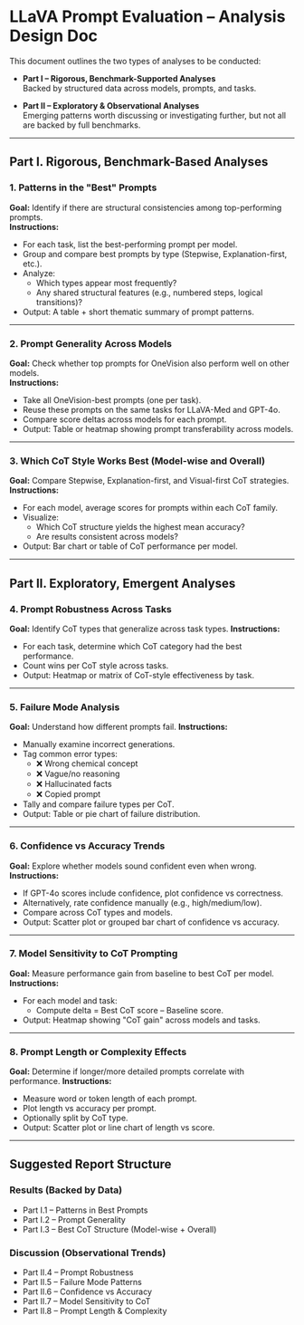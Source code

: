 # LLaVA Prompt Evaluation – Analysis Design Doc

This document outlines the two types of analyses to be conducted:

- **Part I – Rigorous, Benchmark-Supported Analyses**  
  Backed by structured data across models, prompts, and tasks.

- **Part II – Exploratory & Observational Analyses**  
  Emerging patterns worth discussing or investigating further, but not all are backed by full benchmarks.

---

## Part I. Rigorous, Benchmark-Based Analyses

### 1. Patterns in the "Best" Prompts
**Goal:** Identify if there are structural consistencies among top-performing prompts.  
**Instructions:**
- For each task, list the best-performing prompt per model.
- Group and compare best prompts by type (Stepwise, Explanation-first, etc.).
- Analyze:
  - Which types appear most frequently?
  - Any shared structural features (e.g., numbered steps, logical transitions)?
- Output: A table + short thematic summary of prompt patterns.

---

### 2. Prompt Generality Across Models
**Goal:** Check whether top prompts for OneVision also perform well on other models.  
**Instructions:**
- Take all OneVision-best prompts (one per task).
- Reuse these prompts on the same tasks for LLaVA-Med and GPT-4o.
- Compare score deltas across models for each prompt.
- Output: Table or heatmap showing prompt transferability across models.

---

### 3. Which CoT Style Works Best (Model-wise and Overall)
**Goal:** Compare Stepwise, Explanation-first, and Visual-first CoT strategies.  
**Instructions:**
- For each model, average scores for prompts within each CoT family.
- Visualize:
  - Which CoT structure yields the highest mean accuracy?
  - Are results consistent across models?
- Output: Bar chart or table of CoT performance per model.

---

## Part II. Exploratory, Emergent Analyses

### 4. Prompt Robustness Across Tasks
**Goal:** Identify CoT types that generalize across task types.
**Instructions:**

- For each task, determine which CoT category had the best performance.
- Count wins per CoT style across tasks.
- Output: Heatmap or matrix of CoT-style effectiveness by task.

---

### 5. Failure Mode Analysis
**Goal:** Understand how different prompts fail. 
**Instructions:**

- Manually examine incorrect generations.
- Tag common error types:
  - ❌ Wrong chemical concept
  - ❌ Vague/no reasoning
  - ❌ Hallucinated facts
  - ❌ Copied prompt
- Tally and compare failure types per CoT.
- Output: Table or pie chart of failure distribution.

---

### 6. Confidence vs Accuracy Trends
**Goal:** Explore whether models sound confident even when wrong. 
**Instructions:**

- If GPT-4o scores include confidence, plot confidence vs correctness.
- Alternatively, rate confidence manually (e.g., high/medium/low).
- Compare across CoT types and models.
- Output: Scatter plot or grouped bar chart of confidence vs accuracy.

---

### 7. Model Sensitivity to CoT Prompting
**Goal:** Measure performance gain from baseline to best CoT per model. 
**Instructions:**

- For each model and task:
  - Compute delta = Best CoT score – Baseline score.
- Output: Heatmap showing "CoT gain" across models and tasks.

---

### 8. Prompt Length or Complexity Effects
**Goal:** Determine if longer/more detailed prompts correlate with performance. 
**Instructions:**

- Measure word or token length of each prompt.
- Plot length vs accuracy per prompt.
- Optionally split by CoT type.
- Output: Scatter plot or line chart of length vs score.

---

## Suggested Report Structure

### Results (Backed by Data)
- Part I.1 – Patterns in Best Prompts
- Part I.2 – Prompt Generality
- Part I.3 – Best CoT Structure (Model-wise + Overall)

### Discussion (Observational Trends)
- Part II.4 – Prompt Robustness
- Part II.5 – Failure Mode Patterns
- Part II.6 – Confidence vs Accuracy
- Part II.7 – Model Sensitivity to CoT
- Part II.8 – Prompt Length & Complexity
